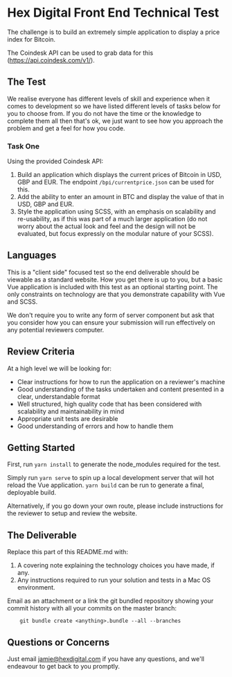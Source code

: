 # Hex Digital Front End Technical Test

The challenge is to build an extremely simple application to display a price index for Bitcoin. 

The Coindesk API can be used to grab data for this (https://api.coindesk.com/v1/).

## The Test

We realise everyone has different levels of skill and experience when it comes to development so we have listed different levels of tasks below for you to choose from. If you do not have the time or the knowledge to complete them all then that's ok, we just want to see how you approach the problem and get a feel for how you code.

### Task One

Using the provided Coindesk API: 
1. Build an application which displays the current prices of Bitcoin in USD, GBP and EUR. The endpoint `/bpi/currentprice.json` can be used for this.
2. Add the ability to enter an amount in BTC and display the value of that in USD, GBP and EUR.
3. Style the application using SCSS, with an emphasis on scalability and re-usability, as if this was part of a much larger application (do not worry about the actual look and feel and the design will not be evaluated, but focus expressly on the modular nature of your SCSS). 

## Languages

This is a "client side" focused test so the end deliverable should be viewable as a standard website. How you get there is up to you, but a basic Vue application is included with this test as an optional starting point. The only constraints on technology are that you demonstrate capability with Vue and SCSS.

We don't require you to write any form of server component but ask that you consider how you can ensure your submission will run effectively on any potential reviewers computer. 

## Review Criteria

At a high level we will be looking for:
* Clear instructions for how to run the application on a reviewer's machine
* Good understanding of the tasks undertaken and content presented in a clear, understandable format
* Well structured, high quality code that has been considered with scalability and maintainability in mind
* Appropriate unit tests are desirable
* Good understanding of errors and how to handle them

## Getting Started

First, run `yarn install` to generate the node_modules required for the test.

Simply run `yarn serve` to spin up a local development server that will hot reload the Vue application. `yarn build` can be run to generate a final, deployable build.

Alternatively, if you go down your own route, please include instructions for the reviewer to setup and review the website.

## The Deliverable

Replace this part of this README.md with:

  1. A covering note explaining the technology choices you have made, if any.
  1. Any instructions required to run your solution and tests in a Mac OS environment.

Email as an attachment or a link the git bundled repository showing your commit history with all your commits on the master branch:

        git bundle create <anything>.bundle --all --branches

## Questions or Concerns

Just email jamie@hexdigital.com if you have any questions, and we'll endeavour to get back to you promptly. 
